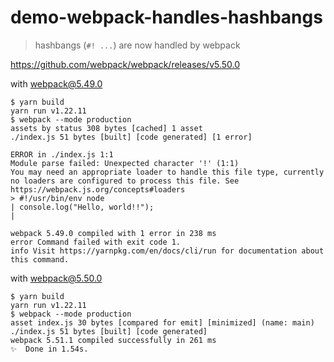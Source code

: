 # demo-webpack-handles-hashbangs

> hashbangs (`#! ...`) are now handled by webpack

https://github.com/webpack/webpack/releases/v5.50.0

with webpack@5.49.0

```shell
$ yarn build
yarn run v1.22.11
$ webpack --mode production
assets by status 308 bytes [cached] 1 asset
./index.js 51 bytes [built] [code generated] [1 error]

ERROR in ./index.js 1:1
Module parse failed: Unexpected character '!' (1:1)
You may need an appropriate loader to handle this file type, currently no loaders are configured to process this file. See https://webpack.js.org/concepts#loaders
> #!/usr/bin/env node
| console.log("Hello, world!!");
|

webpack 5.49.0 compiled with 1 error in 238 ms
error Command failed with exit code 1.
info Visit https://yarnpkg.com/en/docs/cli/run for documentation about this command.
```

with webpack@5.50.0

```shell
$ yarn build
yarn run v1.22.11
$ webpack --mode production
asset index.js 30 bytes [compared for emit] [minimized] (name: main)
./index.js 51 bytes [built] [code generated]
webpack 5.51.1 compiled successfully in 261 ms
✨  Done in 1.54s.
```
